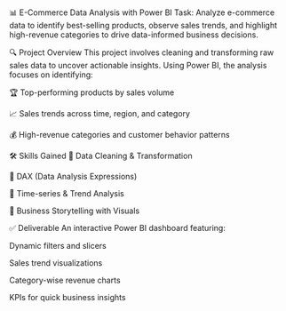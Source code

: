 

📊 E-Commerce Data Analysis with Power BI
Task:
Analyze e-commerce data to identify best-selling products, observe sales trends, and highlight high-revenue categories to drive data-informed business decisions.

🔍 Project Overview
This project involves cleaning and transforming raw sales data to uncover actionable insights. Using Power BI, the analysis focuses on identifying:

🏆 Top-performing products by sales volume

📈 Sales trends across time, region, and category

💰 High-revenue categories and customer behavior patterns

🛠️ Skills Gained
🔹 Data Cleaning & Transformation

🔹 DAX (Data Analysis Expressions)

🔹 Time-series & Trend Analysis

🔹 Business Storytelling with Visuals

✅ Deliverable
An interactive Power BI dashboard featuring:

Dynamic filters and slicers

Sales trend visualizations

Category-wise revenue charts

KPIs for quick business insights


